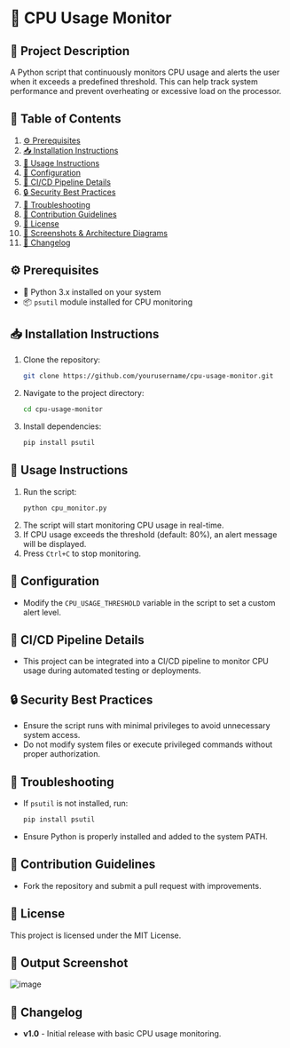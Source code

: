 # 🚀 CPU Usage Monitor

## 📌 Project Description
A Python script that continuously monitors CPU usage and alerts the user when it exceeds a predefined threshold. This can help track system performance and prevent overheating or excessive load on the processor.

## 📖 Table of Contents
1. [⚙️ Prerequisites](https://github.com/Jidendiran-coder/Monitoring_Server_Health_Python#%EF%B8%8F-prerequisites)
2. [📥 Installation Instructions](https://github.com/Jidendiran-coder/Monitoring_Server_Health_Python#-installation-instructions)
3. [📝 Usage Instructions](https://github.com/Jidendiran-coder/Monitoring_Server_Health_Python#-usage-instructions)
4. [🔧 Configuration](https://github.com/Jidendiran-coder/Monitoring_Server_Health_Python#-configuration)
5. [🚀 CI/CD Pipeline Details](https://github.com/Jidendiran-coder/Monitoring_Server_Health_Python#-cicd-pipeline-details)
6. [🔒 Security Best Practices](https://github.com/Jidendiran-coder/Monitoring_Server_Health_Python#-security-best-practices)
7. [🐞 Troubleshooting](https://github.com/Jidendiran-coder/Monitoring_Server_Health_Python#-troubleshooting)
8. [🤝 Contribution Guidelines](https://github.com/Jidendiran-coder/Monitoring_Server_Health_Python#-contribution-guidelines)
9. [📜 License](https://github.com/Jidendiran-coder/Monitoring_Server_Health_Python#-license)
10. [📸 Screenshots & Architecture Diagrams](https://github.com/Jidendiran-coder/Monitoring_Server_Health_Python#-screenshots--architecture-diagrams)
11. [📅 Changelog](https://github.com/Jidendiran-coder/Monitoring_Server_Health_Python#-changelog)

## ⚙️ Prerequisites
- 🐍 Python 3.x installed on your system
- 📦 `psutil` module installed for CPU monitoring

## 📥 Installation Instructions
1. Clone the repository:
   ```bash
   git clone https://github.com/yourusername/cpu-usage-monitor.git
   ```
2. Navigate to the project directory:
   ```bash
   cd cpu-usage-monitor
   ```
3. Install dependencies:
   ```bash
   pip install psutil
   ```

## 📝 Usage Instructions
1. Run the script:
   ```bash
   python cpu_monitor.py
   ```
2. The script will start monitoring CPU usage in real-time.
3. If CPU usage exceeds the threshold (default: 80%), an alert message will be displayed.
4. Press `Ctrl+C` to stop monitoring.

## 🔧 Configuration
- Modify the `CPU_USAGE_THRESHOLD` variable in the script to set a custom alert level.

## 🚀 CI/CD Pipeline Details
- This project can be integrated into a CI/CD pipeline to monitor CPU usage during automated testing or deployments.

## 🔒 Security Best Practices
- Ensure the script runs with minimal privileges to avoid unnecessary system access.
- Do not modify system files or execute privileged commands without proper authorization.

## 🐞 Troubleshooting
- If `psutil` is not installed, run:
  ```bash
  pip install psutil
  ```
- Ensure Python is properly installed and added to the system PATH.

## 🤝 Contribution Guidelines
- Fork the repository and submit a pull request with improvements.

## 📜 License
This project is licensed under the MIT License.

## 📸 Output Screenshot
![image](https://github.com/user-attachments/assets/8af8c8f0-857d-4092-acb2-03193cab1749)

## 📅 Changelog
- **v1.0** - Initial release with basic CPU usage monitoring.

